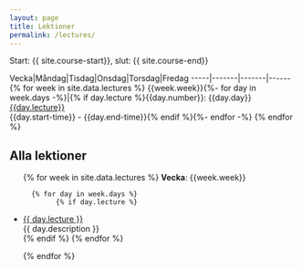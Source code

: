 ```yaml
---
layout: page
title: Lektioner
permalink: /lectures/
---
```


Start: {{ site.course-start}}, slut: {{ site.course-end}}

Vecka|Måndag|Tisdag|Onsdag|Torsdag|Fredag
-----|-------|-------|------{% for week in site.data.lectures %}
{{week.week}}{%- for day in week.days -%}|{% if day.lecture %}{{day.number}}: {{day.day}}<br />[{{day.lecture}}]({{day.slug}})<br />{{day.start-time}} - {{day.end-time}}{% endif %}{%- endfor -%}
{% endfor %}



## Alla lektioner
<ul id="archive">
{% for week in site.data.lectures %}
      <b>Vecka</b>: {{week.week}}<br/>
      
      {% for day in week.days %}
            {% if day.lecture %}

<li class="archiveposturl">
        <span><a href="{{ day.slug }}">{{ day.lecture }}</a></span><br>
<span class = "postlower">
{{ day.description }}</span>
<strong style="font-size:100%; font-family: 'Titillium Web', sans-serif; float:right; padding-right: .5em">
	<a href="https://github.com/{{ site.githubdir}}/tree/master/{{ day.dirname }}"><i class="fab fa-github"></i></a>&nbsp;&nbsp;
<a href="https://github.com/{{ site.githubdir}}/blob/master/{{ day.dirname }}/{{ day.filename}}.pdf"><i class="fas fa-file-pdf"></i></a>
</strong> 
      </li>
            {% endif %}
      {% endfor %}
      
{% endfor %}
</ul>
